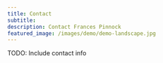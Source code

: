 ```yaml
---
title: Contact
subtitle: 
description: Contact Frances Pinnock
featured_image: /images/demo/demo-landscape.jpg
---
```


TODO: Include contact info
